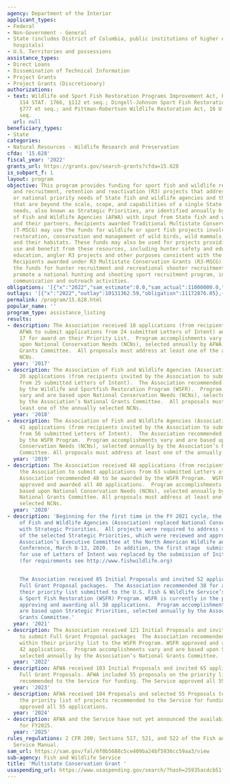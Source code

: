```yaml
---
agency: Department of the Interior
applicant_types:
- Federal
- Non-Government - General
- State (includes District of Columbia, public institutions of higher education and
  hospitals)
- U.S. Territories and possessions
assistance_types:
- Direct Loans
- Dissemination of Technical Information
- Project Grants
- Project Grants (Discretionary)
authorizations:
- text: Wildlife and Sport Fish Restoration Programs Improvement Act, Pub. L. 106-408,
    114 STAT. 1766, §112 et seq.; Dingell-Johnson Sport Fish Restoration Act, 16 U.S.C.
    §777 et seq.; and Pittman-Robertson Wildlife Restoration Act, 16 U.S.C. §669 et
    seq.
  url: null
beneficiary_types:
- State
categories:
- Natural Resources - Wildlife Research and Preservation
cfda: '15.628'
fiscal_year: '2022'
grants_url: https://grants.gov/search-grants?cfda=15.628
is_subpart_f: 1
layout: program
objective: This program provides funding for sport fish and wildlife restoration projects
  and recruitment, retention and reactivation (R3) projects that address regional
  or national priority needs of State fish and wildlife agencies and their partners
  that are beyond the scale, scope, and capabilities of a single State. The priority
  needs, also known as Strategic Priorities, are identified annually by the Association
  of Fish and Wildlife Agencies (AFWA) with input from State fish and wildlife agencies
  and their partners. Recipients awarded Traditional Multistate Conservation Grants
  (T-MSCG) may use the funds for wildlife or sport fish projects involving research,
  restoration, conservation and management of wild birds, wild mammals, sport fish,
  and their habitats. These funds may also be used for projects providing for public
  use and benefit from these resources, including hunter safety and education, aquatic
  education, angler R3 projects and other purposes consistent with the enabling legislation.
  Recipients awarded under R3 Multistate Conservation Grants (R3-MSCG) can only use
  the funds for hunter recruitment and recreational shooter recruitment projects that
  promote a national hunting and shooting sport recruitment program, including related
  communication and outreach activities.
obligations: '[{"x":"2022","sam_estimate":0.0,"sam_actual":11000000.0,"usa_spending_actual":10625831.04},{"x":"2023","sam_estimate":0.0,"sam_actual":11473954.0,"usa_spending_actual":11473955.71},{"x":"2024","sam_estimate":11700002.0,"sam_actual":0.0,"usa_spending_actual":11437747.87}]'
outlays: '[{"x":"2022","outlay":10131362.59,"obligation":11172876.05},{"x":"2023","outlay":9074518.48,"obligation":10213052.27},{"x":"2024","outlay":3472542.63,"obligation":10666382.19}]'
permalink: /program/15.628.html
popular_name: ''
program_type: assistance_listing
results:
- description: The Association received 18 applications (from recipients invited by
    AFWA to submit applications from 24 submitted Letters of Intent) and recommended
    17 for award on their Priority List.  Program accomplishments vary and are based
    upon National Conservation Needs (NCNs), selected annually by AFWA’s National
    Grants Committee.  All proposals must address at least one of the annually selected
    NCNs.
  year: '2017'
- description: The Association of Fish and Wildlife Agencies (Association) received
    20 applications (from recipients invited by the Association to submit applications
    from 25 submitted Letters of Intent).  The Association recommended 18 to be awarded
    by the Wildlife and Sportfish Restoration Program (WSFR).  Program accomplishments
    vary and are based upon National Conservation Needs (NCNs), selected annually
    by the Association’s National Grants Committee.  All proposals must address at
    least one of the annually selected NCNs.
  year: '2018'
- description: The Association of Fish and Wildlife Agencies (Association) received
    41 applications (from recipients invited by the Association to submit applications
    from 56 submitted Letters of Intent).  The Association recommended 39 to be awarded
    by the WSFR Program.  Program accomplishments vary and are based upon National
    Conservation Needs (NCNs), selected annually by the Association’s National Grants
    Committee. All proposals must address at least one of the annually selected NCNs.
  year: '2019'
- description: The Association received 48 applications (from recipients invited by
    the Association to submit applications from 63 submitted Letters of Intent).  The
    Association recommended 40 to be awarded by the WSFR Program.  WSFR reviewed,
    approved and awarded all 40 applications.  Program accomplishments vary and are
    based upon National Conservation Needs (NCNs), selected annually by the Association’s
    National Grants Committee. All proposals must address at least one of the annually
    selected NCNs.
  year: '2020'
- description: 'Beginning for the first time in the FY 2021 cycle, the Association
    of Fish and Wildlife Agencies (Association) replaced National Conservation Needs
    with Strategic Priorities.  All projects were required to address one or more
    of the selected Strategic Priorities, which were reviewed and approved by the
    Association’s Executive Committee at the North American Wildlife and Natural Resources
    Conference, March 8-13, 2020.  In addition, the first stage  submission requirement
    for use of Letters of Intent was replaced by the submission of Initial Proposals
    (for requirements see http://www.fishwildlife.org)


    The Association received 85 Initial Proposals and invited 52 applicants to submit
    Full Grant Proposal packages.  The Association recommended 38 for award within
    their priority list submitted to the U.S. Fish & Wildlife Service’s, Wildlife
    & Sport Fish Restoration (WSFR) Program. WSFR is currently in the process of reviewing,
    approving and awarding all 38 applications.  Program accomplishments vary and
    are based upon Strategic Priorities, selected annually by the Association’s National
    Grants Committee.'
  year: '2021'
- description: The Association received 121 Initial Proposals and invited 54 applicants
    to submit Full Grant Proposal packages  The Association recommended 42 for award
    within their priority list to the WSFR Program. WSFR approved and awarded all
    42 applications.  Program accomplishments vary and are based upon Strategic Priorities,
    selected annually by the Association’s National Grants Committee.
  year: '2022'
- description: AFWA received 103 Initial Proposals and invited 65 applicants to submit
    Full Grant Proposals. AFWA included 55 proposals on the priority list of projects
    recommended to the Service for funding. The Service approved all 55 applications.
  year: '2023'
- description: AFWA received 104 Proposals and selected 55 Proposals to include on
    the priority list of projects recommended to the Service for funding. The Service
    approved all 55 applications.
  year: '2024'
- description: AFWA and the Service have not yet announced the availability of funding
    for FY2025.
  year: '2025'
rules_regulations: 2 CFR 200; Sections 517, 521, and 522 of the Fish and Wildlife
  Service Manual.
sam_url: https://sam.gov/fal/6f0b5688c5ce409ba24bf5936cc59aa3/view
sub-agency: Fish and Wildlife Service
title: 'Multistate Conservation Grant '
usaspending_url: https://www.usaspending.gov/search/?hash=25935acdcb51f217b7c7a8022b5fec77
---
```

